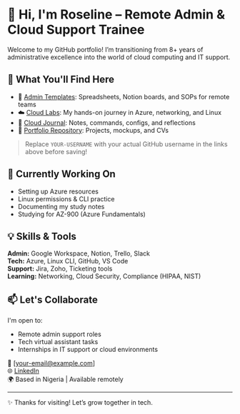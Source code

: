 # 👋 Hi, I'm Roseline – Remote Admin & Cloud Support Trainee

Welcome to my GitHub portfolio! I’m transitioning from 8+ years of administrative excellence into the world of cloud computing and IT support.

## 🔧 What You'll Find Here

- 🧾 [Admin Templates](https://github.com/YOUR-USERNAME/admin-templates): Spreadsheets, Notion boards, and SOPs for remote teams
- ☁️ [Cloud Labs](https://github.com/YOUR-USERNAME/cloud-labs): My hands-on journey in Azure, networking, and Linux
- 📘 [Cloud Journal](https://github.com/YOUR-USERNAME/cloud-journal): Notes, commands, configs, and reflections
- 💼 [Portfolio Repository](https://github.com/YOUR-USERNAME/portfolio): Projects, mockups, and CVs

> Replace `YOUR-USERNAME` with your actual GitHub username in the links above before saving!

## 🔨 Currently Working On

- Setting up Azure resources
- Linux permissions & CLI practice
- Documenting my study notes
- Studying for AZ-900 (Azure Fundamentals)

## 💡 Skills & Tools

**Admin:** Google Workspace, Notion, Trello, Slack  
**Tech:** Azure, Linux CLI, GitHub, VS Code  
**Support:** Jira, Zoho, Ticketing tools  
**Learning:** Networking, Cloud Security, Compliance (HIPAA, NIST)

## 📫 Let's Collaborate

I'm open to:
- Remote admin support roles
- Tech virtual assistant tasks
- Internships in IT support or cloud environments

📧 [your-email@example.com]  
🌐 [LinkedIn](https://linkedin.com/in/your-profile)  
🌍 Based in Nigeria | Available remotely

---

✨ Thanks for visiting! Let’s grow together in tech.

